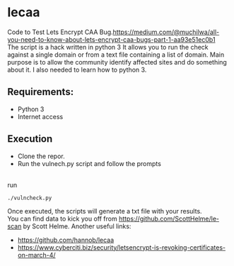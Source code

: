 # lecaa
Code to Test Lets Encrypt CAA Bug.https://medium.com/@muchilwa/all-you-need-to-know-about-lets-encrypt-caa-bugs-part-1-aa93e51ec0b1 <br>
The script is a hack written in python 3
It allows you to run the check against a single domain or from a text file containing a list of domain.
Main purpose is to allow the community identify affected sites and do something about it. I also needed to learn how to python 3.
## Requirements:
* Python 3
* Internet access
## Execution
* Clone the repor.
* Run the vulnech.py script and follow the prompts

<br>run</br> 
```
./vulncheck.py
```
Once executed, the scripts will generate a txt file with your results. <br>
You can find data to kick you off from https://github.com/ScottHelme/le-scan by Scott Helme.
Another useful links:
* https://github.com/hannob/lecaa
* https://www.cyberciti.biz/security/letsencrypt-is-revoking-certificates-on-march-4/
